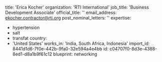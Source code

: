 title: 'Erica Kocher'
organization: 'RTI International'
job_title: 'Business Development Associate'
official_title: ''
email_address: ekocher.contractor@rti.org
post_nominal_letters: ''
expertise:
  - hypertension
  - salt
  - transfat
country:
  - 'United States'
works_in: 'India, South Africa, Indonesia'
import_id: 8441d1d6-7f0e-442b-9fa0-32e594a4e4bb
id: c04707f0-8d3e-4388-8ed1-d8a1b9f61c12
blueprint: networking
